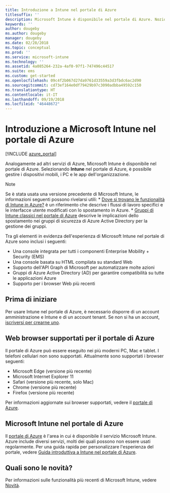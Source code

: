```yaml
---
title: Introduzione a Intune nel portale di Azure
titlesuffix: ''
description: Microsoft Intune è disponibile nel portale di Azure. Nozioni di base su Intune sono disponibili nel portale di Azure.
keywords: ''
author: dougeby
ms.author: dougeby
manager: dougeby
ms.date: 02/28/2018
ms.topic: conceptual
ms.prod: ''
ms.service: microsoft-intune
ms.technology: ''
ms.assetid: 4a085264-232a-4af0-97f1-747496c44517
ms.suite: ems
ms.custom: get-started
ms.openlocfilehash: 09c4f2b067d27da9761d33559a3d3fbdc6ac2d90
ms.sourcegitcommit: cd73ef164e0df79429b97c3090adbba49592c150
ms.translationtype: HT
ms.contentlocale: it-IT
ms.lasthandoff: 09/19/2018
ms.locfileid: "46448672"
---
```

# <a name="introduction-to-microsoft-intune-in-the-azure-portal"></a>Introduzione a Microsoft Intune nel portale di Azure


[!INCLUDE [azure_portal](./includes/azure_portal.md)]

Analogamente ad altri servizi di Azure, Microsoft Intune è disponibile nel portale di Azure. Selezionando **Intune** nel portale di Azure, è possibile gestire i dispositivi mobili, i PC e le app dell'organizzazione.

> [!NOTE]
> Se è stata usata una versione precedente di Microsoft Intune, le informazioni seguenti possono rivelarsi utili:
>     * [Dove si trovano le funzionalità di Intune in Azure?](ui-changes.md) è un riferimento che descrive i flussi di lavoro specifici e le interfacce utente modificati con lo spostamento in Azure.
>     * [Gruppi di Intune classici nel portale di Azure](groups-get-started.md) descrive le implicazioni dello spostamento nei gruppi di sicurezza di Azure Active Directory per la gestione dei gruppi.

Tra gli elementi in evidenza dell'esperienza di Microsoft Intune nel portale di Azure sono inclusi i seguenti:

- Una console integrata per tutti i componenti Enterprise Mobility + Security (EMS)
- Una console basata su HTML compilata su standard Web
- Supporto dell'API Graph di Microsoft per automatizzare molte azioni
- Gruppi di Azure Active Directory (AD) per garantire compatibilità su tutte le applicazioni Azure
- Supporto per i browser Web più recenti

## <a name="before-you-start"></a>Prima di iniziare

Per usare Intune nel portale di Azure, è necessario disporre di un account amministrazione e Intune e di un account tenant. Se non si ha un account, [iscriversi per crearne uno](https://portal.office.com/Signup/Signup.aspx?OfferId=40BE278A-DFD1-470a-9EF7-9F2596EA7FF9&dl=INTUNE_A&ali=1#0%20).

## <a name="supported-web-browsers-for-the-azure-portal"></a>Web browser supportati per il portale di Azure

Il portale di Azure può essere eseguito nei più moderni PC, Mac e tablet. I telefoni cellulari non sono supportati.
Attualmente sono supportati i browser seguenti:

- Microsoft Edge (versione più recente)
- Microsoft Internet Explorer 11
- Safari (versione più recente, solo Mac)
- Chrome (versione più recente)
- Firefox (versione più recente)

Per informazioni aggiornate sui browser supportati, vedere il [portale di Azure](https://docs.microsoft.com/azure/azure-preview-portal-supported-browsers-devices).

## <a name="microsoft-intune-in-the-azure-portal"></a>Microsoft Intune nel portale di Azure

Il [portale di Azure](https://portal.azure.com) è l'area in cui è disponibile il servizio Microsoft Intune. Azure include diversi servizi, molti dei quali possono non essere usati regolarmente. Per una guida rapida per personalizzare l'esperienza del portale, vedere [Guida introduttiva a Intune nel portale di Azure](get-started-azure.md).

## <a name="whats-new"></a>Quali sono le novità?

Per informazioni sulle funzionalità più recenti di Microsoft Intune, vedere [Novità](whats-new.md).
